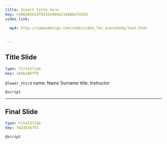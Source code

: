 ```yaml
---
title: Insert title here
key: c488365619fd155e909e214b86e74159
video_link:
  
  mp4: http://camendesign.com/code/video_for_everybody/test.html
  

---
```

## Title Slide

```yaml
type: TitleSlide
key: 1b6ba46ff9
```





`@lower_third`
name: Name Surname
title: Instructor

`@script`




---
## Final Slide

```yaml
type: FinalSlide
key: fd3387b753
```






`@script`




